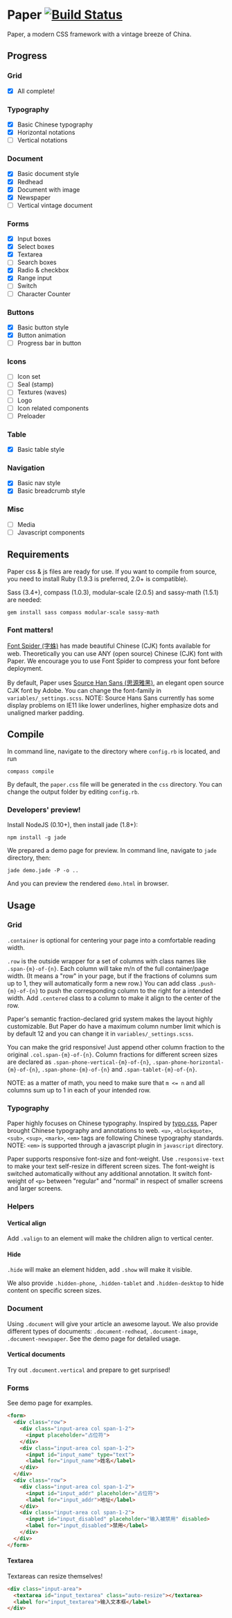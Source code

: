 # Paper [![Build Status](https://travis-ci.org/YangMann/Paper.svg?branch=master)](https://travis-ci.org/YangMann/Paper)
Paper, a modern CSS framework with a vintage breeze of China.

## Progress
### Grid
- [x] All complete!

### Typography
- [x] Basic Chinese typography
- [x] Horizontal notations
- [ ] Vertical notations

### Document
- [x] Basic document style
- [x] Redhead
- [x] Document with image
- [x] Newspaper
- [ ] Vertical vintage document

### Forms
- [x] Input boxes
- [x] Select boxes
- [x] Textarea
- [ ] Search boxes
- [x] Radio & checkbox
- [x] Range input
- [ ] Switch
- [ ] Character Counter

### Buttons
- [x] Basic button style
- [x] Button animation
- [ ] Progress bar in button

### Icons
- [ ] Icon set
- [ ] Seal (stamp)
- [ ] Textures (waves)
- [ ] Logo
- [ ] Icon related components
- [ ] Preloader

### Table
- [x] Basic table style

### Navigation
- [x] Basic nav style
- [x] Basic breadcrumb style

### Misc
- [ ] Media
- [ ] Javascript components

## Requirements
Paper css & js files are ready for use. If you want to compile from source, you need to install Ruby (1.9.3 is preferred, 2.0+ is compatible).

Sass (3.4+), compass (1.0.3), modular-scale (2.0.5) and sassy-math (1.5.1) are needed:

    gem install sass compass modular-scale sassy-math

### Font matters!
[Font Spider (字蛛)](http://font-spider.org/ "Font Spider (字蛛)") has made beautiful Chinese (CJK) fonts available for web.
Theoretically you can use ANY (open source) Chinese (CJK) font with Paper. We encourage you to use Font Spider to compress
your font before deployment.

By default, Paper uses [Source Han Sans (思源雅黑)](https://github.com/adobe-fonts/source-han-sans "Source Han Sans (思源雅黑)"),
an elegant open source CJK font by Adobe. You can change the font-family in `variables/_settings.scss`. NOTE: Source Hans
Sans currently has some display problems on IE11 like lower underlines, higher emphasize dots and unaligned marker padding.

## Compile
In command line, navigate to the directory where `config.rb` is located, and run

    compass compile

By default, the `paper.css` file will be generated in the `css` directory. You can change the output folder by editing `config.rb`.

### Developers' preview!
Install NodeJS (0.10+), then install jade (1.8+):

    npm install -g jade

We prepared a demo page for preview. In command line, navigate to `jade` directory, then:

    jade demo.jade -P -o ..

And you can preview the rendered `demo.html` in browser.

## Usage
### Grid
`.container` is optional for centering your page into a comfortable reading width.

`.row` is the outside wrapper for a set of columns with class names like `.span-{m}-of-{n}`. Each column will take m/n of
the full container/page width. (It means a "row" in your page, but if the fractions of columns sum up to 1, they will
automatically form a new row.) You can add class `.push-{m}-of-{n}` to push the corresponding column to the right for a
intended width. Add `.centered` class to a column to make it align to the center of the row.

Paper's semantic fraction-declared grid system makes the layout highly customizable. But Paper do have a maximum column
number limit which is by default 12 and you can change it in `variables/_settings.scss`.

You can make the grid responsive! Just append other column fraction to the original `.col.span-{m}-of-{n}`. Column fractions
for different screen sizes are declared as `.span-phone-vertical-{m}-of-{n}`, `.span-phone-horizontal-{m}-of-{n}`,
`.span-phone-{m}-of-{n}` and `.span-tablet-{m}-of-{n}`.

NOTE: as a matter of math, you need to make sure that `m <= n` and all columns sum up to 1 in each of your intended row.

### Typography
Paper highly focuses on Chinese typography. Inspired by [typo.css](http://typo.sofi.sh/ "typo.css"), Paper brought Chinese
typography and annotations to web. `<u>`, `<blockquote>`, `<sub>`, `<sup>`, `<mark>`, `<em>` tags are following Chinese
typography standards. NOTE: `<em>` is supported through a javascript plugin in `javascript` directory.

Paper supports responsive font-size and font-weight. Use `.responsive-text` to make your text self-resize in
different screen sizes. The font-weight is switched automatically without any additional annotation. It switch font-weight
of `<p>` between "regular" and "normal" in respect of smaller screens and larger screens.

### Helpers
#### Vertical align
Add `.valign` to an element will make the children align to vertical center.
#### Hide
`.hide` will make an element hidden, add `.show` will make it visible.

We also provide `.hidden-phone`, `.hidden-tablet` and `.hidden-desktop` to hide content on specific screen sizes.

### Document
Using `.document` will give your article an awesome layout. We also provide different types of documents: `.document-redhead`,
`.document-image`, `.document-newspaper`. See the demo page for detailed usage. 
#### Vertical documents
Try out `.document.vertical` and prepare to get surprised! 

### Forms
See demo page for examples.

```html
<form>
  <div class="row">
    <div class="input-area col span-1-2">
      <input placeholder="占位符">
    </div>
    <div class="input-area col span-1-2">
      <input id="input_name" type="text">
      <label for="input_name">姓名</label>
    </div>
  </div>
  <div class="row">
    <div class="input-area col span-1-2">
      <input id="input_addr" placeholder="占位符">
      <label for="input_addr">地址</label>
    </div>
    <div class="input-area col span-1-2">
      <input id="input_disabled" placeholder="输入被禁用" disabled>
      <label for="input_disabled">禁用</label>
    </div>
  </div>
</form>
```

#### Textarea
Textareas can resize themselves! 

```html
<div class="input-area">
  <textarea id="input_textarea" class="auto-resize"></textarea>
  <label for="input_textarea">输入文本框</label>
</div>
```